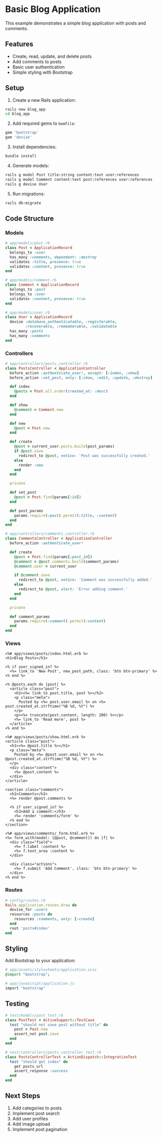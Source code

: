 # Basic Blog Application

This example demonstrates a simple blog application with posts and comments.

## Features

- Create, read, update, and delete posts
- Add comments to posts
- Basic user authentication
- Simple styling with Bootstrap

## Setup

1. Create a new Rails application:
```bash
rails new blog_app
cd blog_app
```

2. Add required gems to `Gemfile`:
```ruby
gem 'bootstrap'
gem 'devise'
```

3. Install dependencies:
```bash
bundle install
```

4. Generate models:
```bash
rails g model Post title:string content:text user:references
rails g model Comment content:text post:references user:references
rails g devise User
```

5. Run migrations:
```bash
rails db:migrate
```

## Code Structure

### Models

```ruby
# app/models/post.rb
class Post < ApplicationRecord
  belongs_to :user
  has_many :comments, dependent: :destroy
  validates :title, presence: true
  validates :content, presence: true
end

# app/models/comment.rb
class Comment < ApplicationRecord
  belongs_to :post
  belongs_to :user
  validates :content, presence: true
end

# app/models/user.rb
class User < ApplicationRecord
  devise :database_authenticatable, :registerable,
         :recoverable, :rememberable, :validatable
  has_many :posts
  has_many :comments
end
```

### Controllers

```ruby
# app/controllers/posts_controller.rb
class PostsController < ApplicationController
  before_action :authenticate_user!, except: [:index, :show]
  before_action :set_post, only: [:show, :edit, :update, :destroy]

  def index
    @posts = Post.all.order(created_at: :desc)
  end

  def show
    @comment = Comment.new
  end

  def new
    @post = Post.new
  end

  def create
    @post = current_user.posts.build(post_params)
    if @post.save
      redirect_to @post, notice: 'Post was successfully created.'
    else
      render :new
    end
  end

  private

  def set_post
    @post = Post.find(params[:id])
  end

  def post_params
    params.require(:post).permit(:title, :content)
  end
end

# app/controllers/comments_controller.rb
class CommentsController < ApplicationController
  before_action :authenticate_user!

  def create
    @post = Post.find(params[:post_id])
    @comment = @post.comments.build(comment_params)
    @comment.user = current_user

    if @comment.save
      redirect_to @post, notice: 'Comment was successfully added.'
    else
      redirect_to @post, alert: 'Error adding comment.'
    end
  end

  private

  def comment_params
    params.require(:comment).permit(:content)
  end
end
```

### Views

```erb
<%# app/views/posts/index.html.erb %>
<h1>Blog Posts</h1>

<% if user_signed_in? %>
  <%= link_to 'New Post', new_post_path, class: 'btn btn-primary' %>
<% end %>

<% @posts.each do |post| %>
  <article class="post">
    <h2><%= link_to post.title, post %></h2>
    <p class="meta">
      Posted by <%= post.user.email %> on <%= post.created_at.strftime("%B %d, %Y") %>
    </p>
    <p><%= truncate(post.content, length: 200) %></p>
    <%= link_to 'Read more', post %>
  </article>
<% end %>

<%# app/views/posts/show.html.erb %>
<article class="post">
  <h1><%= @post.title %></h1>
  <p class="meta">
    Posted by <%= @post.user.email %> on <%= @post.created_at.strftime("%B %d, %Y") %>
  </p>
  <div class="content">
    <%= @post.content %>
  </div>
</article>

<section class="comments">
  <h2>Comments</h2>
  <%= render @post.comments %>

  <% if user_signed_in? %>
    <h3>Add a comment:</h3>
    <%= render 'comments/form' %>
  <% end %>
</section>

<%# app/views/comments/_form.html.erb %>
<%= form_with(model: [@post, @comment]) do |f| %>
  <div class="field">
    <%= f.label :content %>
    <%= f.text_area :content %>
  </div>

  <div class="actions">
    <%= f.submit 'Add Comment', class: 'btn btn-primary' %>
  </div>
<% end %>
```

### Routes

```ruby
# config/routes.rb
Rails.application.routes.draw do
  devise_for :users
  resources :posts do
    resources :comments, only: [:create]
  end
  root 'posts#index'
end
```

## Styling

Add Bootstrap to your application:

```ruby
# app/assets/stylesheets/application.scss
@import "bootstrap";

# app/javascript/application.js
import "bootstrap"
```

## Testing

```ruby
# test/models/post_test.rb
class PostTest < ActiveSupport::TestCase
  test "should not save post without title" do
    post = Post.new
    assert_not post.save
  end
end

# test/controllers/posts_controller_test.rb
class PostsControllerTest < ActionDispatch::IntegrationTest
  test "should get index" do
    get posts_url
    assert_response :success
  end
end
```

## Next Steps

1. Add categories to posts
2. Implement post search
3. Add user profiles
4. Add image upload
5. Implement post pagination 